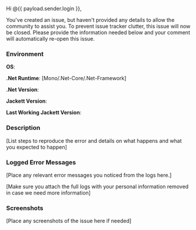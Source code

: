 Hi @{{ payload.sender.login }},

You've created an issue, but haven't provided any details to allow the community to assist you. To prevent issue tracker clutter, this issue will now be closed. Please provide the information needed below and your comment will automatically re-open this issue.

### Environment

**OS**:

**.Net Runtime**: [Mono/.Net-Core/.Net-Framework]

**.Net Version**:

**Jackett Version**:

**Last Working Jackett Version**:

### Description

[List steps to reproduce the error and details on what happens and what you expected to happen]


### Logged Error Messages

[Place any relevant error messages you noticed from the logs here.]

[Make sure you attach the full logs with your personal information removed in case we need more information]

### Screenshots

[Place any screenshots of the issue here if needed]
